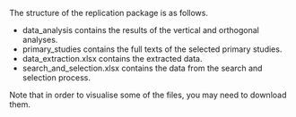 The structure of the replication package is as follows.

- data_analysis contains the results of the vertical and orthogonal analyses.
- primary_studies contains the full texts of the selected primary studies.
- data_extraction.xlsx contains the extracted data.
- search_and_selection.xlsx contains the data from the search and selection process.

Note that in order to visualise some of the files, you may need to download them.
